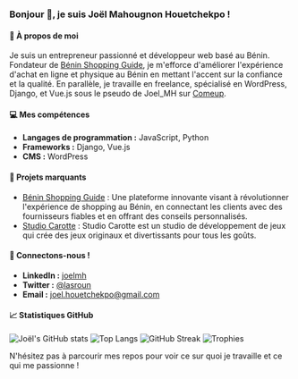 ### Bonjour 👋, je suis Joël Mahougnon Houetchekpo !

#### 🚀 À propos de moi
Je suis un entrepreneur passionné et développeur web basé au Bénin. Fondateur de [Bénin Shopping Guide](https://beninshoppinguide.com), je m'efforce d'améliorer l'expérience d'achat en ligne et physique au Bénin en mettant l'accent sur la confiance et la qualité. En parallèle, je travaille en freelance, spécialisé en WordPress, Django, et Vue.js sous le pseudo de Joel_MH sur [Comeup](https://www.comeup.com/Joel_MH).

#### 💻 Mes compétences
- **Langages de programmation :** JavaScript, Python
- **Frameworks :** Django, Vue.js
- **CMS :** WordPress

#### 🌟 Projets marquants
- [Bénin Shopping Guide](https://beninshoppinguide.com) : Une plateforme innovante visant à révolutionner l'expérience de shopping au Bénin, en connectant les clients avec des fournisseurs fiables et en offrant des conseils personnalisés.
- [Studio Carotte](https://studio-carotte.com) : Studio Carotte est un studio de développement de jeux qui crée des jeux originaux et divertissants pour tous les goûts.

#### 🤝 Connectons-nous !
- **LinkedIn :** [joelmh](https://www.linkedin.com/in/joelmh)
- **Twitter :** [@lasroun](https://twitter.com/lasroun)
- **Email :** [joel.houetchekpo@gmail.com](mailto:joel.houetchekpo@gmail.com)

#### 📈 Statistiques GitHub
![Joël's GitHub stats](https://github-readme-stats.vercel.app/api?username=lasroun&show_icons=true&theme=radical)
![Top Langs](https://github-readme-stats.vercel.app/api/top-langs/?username=lasroun&layout=compact&theme=radical)
![GitHub Streak](https://github-readme-streak-stats.herokuapp.com/?user=lasroun&theme=radical)
![Trophies](https://github-profile-trophy.vercel.app/?username=lasroun&theme=onedark)

N'hésitez pas à parcourir mes repos pour voir ce sur quoi je travaille et ce qui me passionne !

<!---
lasroun/lasroun is a ✨ special ✨ repository because its `README.md` (this file) appears on your GitHub profile.
You can click the Preview link to take a look at your changes.
--->
